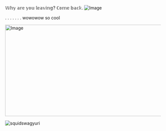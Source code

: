 # ‎ 
𝕎𝕙𝕪 𝕒𝕣𝕖 𝕪𝕠𝕦 𝕝𝕖𝕒𝕧𝕚𝕟𝕘? ℂ𝕠𝕞𝕖 𝕓𝕒𝕔𝕜.
![Image](https://github.com/user-attachments/assets/3b41ef11-bff0-44d7-b78b-37c146564457)




.
.
.
.
.
.
.
wowowow so cool





<img width="571" height="295" alt="Image" src="https://github.com/user-attachments/assets/e89650fa-1af1-4fbf-9a84-dcf068d6652b" />



<p align="left"> <img src="https://komarev.com/ghpvc/?username=squidswagyuri&label=Profile%20views&color=0e75b6&style=flat" alt="squidswagyuri" /> </p>


<p align="left">
</p>

